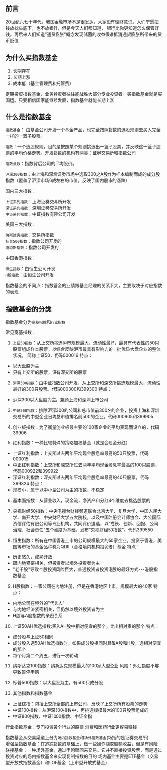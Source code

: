## 前言
20世纪六七十年代，我国金融市场不是很发达，大家没有理财意识。人们宁愿把钱放枕头底下，也不放银行，但是今天人们都知道，
银行比你更知道怎么保管好钱。再后来人们知道"通货膨胀"概念发现储蓄的收益很难抵消通货膨胀所带来的货币贬值

## 为什么买指数基金
1. 长期存在
2. 长期上涨
3. 成本低（基金管理费和托管费）

定期投资指数基金，业务投资者往往能战胜大部分专业投资者。买指数基金就是买国运。只要相信国家能继续发展，指数基金就能长期上涨

## 什么是指数基金
`指数基金`： 由基金公司开发一个基金产品，也完全按照指数的选股规则去买入完全一样的一篮子股票。

`指数`：一个选股规则，目的是按照某个规则挑选出一篮子股票，并反映这一篮子股票的平均价格走势。开发指数的机构有两类：证劵交易所和指数公司

`指数点数`：指数背后公司的平均股价。

`沪深300指数`：由上海和深圳证劵市场中选取300之A股作为样本编制而成的成分股指数（覆盖了沪深市场6成左右的市值，反映了国内股市的涨跌）

国内三大指数：
   
`上证系列指数`：上海证劵交易所开发   
`深证系列指数`：深圳证劵交易所开发  
`中证系列指数`：中证指数有限公司开发

美国三大指数：

`纳斯达克指数`：交易所指数  
`标普500指数`：指数公司开发的  
`道琼斯指数`：指数公司开发的

中国香港指数：

`恒生指数`：由恒生公司开发  
`H股指数`：由恒生公司开发

指数基金的不同点：指数基金的业绩跟基金经理的关系不大，主要取决于对应指数的表现

## 指数基金的分类
指数基金分为`宽基指数`和`行业指数`

常见宽基指数：
1. `上证50指数`：从上交所挑选沪市规模最大，流动性最好，最具有代表性的50只股票组成样本股票，以综合反映沪市最具有影响力的一批优质大盘企业的整体状况。
简称上证50，代码000016
特点：
  - 以大盘股为主
  - 只有上交所的股票，没有深交所的股票
  
2. `沪深300指数`：由中证指数公司开发，从上交所和深交所挑选规模最大，流动性最好的300只股票。代码000300和399300
特点：
  - 沪深300以大盘股为主，兼顾上海和深圳上市公司
  
3. `中证500指数`：排除沪深300的公司和总市值前300名的企业，投资上海和深圳交易所的中型企业日均总市值排名前500的企业，代码000905和399905

4. 创业板指数：为了衡量创业板最主要的100家企业的平均表现而设立的，代码39906

5. 红利指数：一种比较特殊的策略加权基金（就是会现金分红）
  - 上证红利指数：上交所过去两年平均现金股息率最高的50只股票，代码000015
  - 中正红利指数：上交所和深交所过去两年平均现金股息率最高的100只股票，代码000922和399922
  - 深证红利指数：深交所过去两年平均现金股息率最高的40只股票，代码399324
特点：
  - 规模小，属于以中小型公司为主的指数，不稳定 
  
6. 基本面指数：从营业收入，现金流，净资产和分红4个维度去挑选股票的

7. 央视财经50指数：中央电视台财经频道联合北京大学、复旦大学、中国人民大学、南开大学、中央财经大学五大院校，以及中国注册会计师协会、大公国际
资信评估有限公司等专业机构，共同评价遴选，以“成长、创新、回报、公司治理、社会责任”五个维度为基础，发布“央视财经50指数”。代码399550

8. 恒生指数：所有在中国香港上市的公司规模最大的50家企业。投资于香港，美国等市场的基金品种称为QDII（合格境内机构投资者）基金
特点：
  - 历史悠久，成熟开放
  - 跟内地紧密相关，但投资者以境外投资者为主
  - "老千股"导致个股投资风险巨大，普通投资者投资港股的最好方式---港股指数基金
  
9. H股指数：一家公司在内地注册，但是在香港地区上市，规模最大的40家
特点：
  - 内地公司在境外的"代言人"
  - 与内地经济紧密相关，但仍然以境外投资者为主
  - H股与A股指数的亲密关系
  
10. 上证50AH优选指数:买入AH股中相对便宜的那个，卖出相对贵的那个
特点：
  - 成分股与上证50相同
  - 成分股入选50AH优选指数时，如果成分股相同时具备A股和H股，选相对便宜的那个
  - 每个月第二个周五，进行一次轮动
  
11. 纳斯达克100指数：纳斯达克规模最大的100家大型企业
风险：外汇额度不够导致暂停申购

12. 标普500指数：以大盘股为主，有500只成分股

13. 其他指数和指数基金
  - 上证综指：包括上交所全部的上市公司，反映了上交所所有股票的走势
  - 中证100指数：从沪深300指数中，再挑选规模最大的100只股票组成的
  - 中证800指数、中证1000指数、中证全指
 
行业指数基金：专门投资某个行业的股票
消费和医药行业更容易赚钱
  
指数基金从交易渠道上分为`场内指数基金`和`场外指数基金`(场指的是证劵交易所)  
增强型指数基金：在追踪指数的基础上，做一些操作赚取超额收益，但是有风险  
联接基金：一种场外基金，通过申购赎回来交易。它并不直接投资股票，而是通过投资对应的场内指数基金来实现复制指数的目的
场内基金主要是ETF基金（交易型开放式指数基金）和LOF基金（上市型开放式基金）


